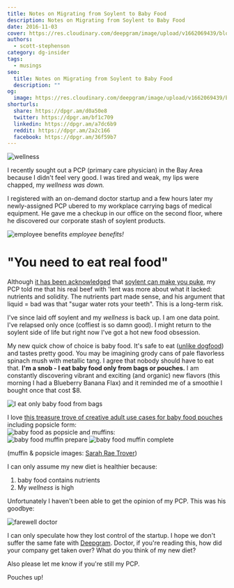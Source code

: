 ```yaml
---
title: Notes on Migrating from Soylent to Baby Food
description: Notes on Migrating from Soylent to Baby Food
date: 2016-11-03
cover: https://res.cloudinary.com/deepgram/image/upload/v1662069439/blog/why-i-gave-up-soylent-for-baby-food/placeholder-post-image%402x.jpg
authors:
  - scott-stephenson
category: dg-insider
tags:
  - musings
seo:
  title: Notes on Migrating from Soylent to Baby Food
  description: ""
og:
  image: https://res.cloudinary.com/deepgram/image/upload/v1662069439/blog/why-i-gave-up-soylent-for-baby-food/placeholder-post-image%402x.jpg
shorturls:
  share: https://dpgr.am/d0a50e8
  twitter: https://dpgr.am/bf1c709
  linkedin: https://dpgr.am/a7dc6b9
  reddit: https://dpgr.am/2a2c166
  facebook: https://dpgr.am/36f59b7
---
```

![wellness](https://res.cloudinary.com/deepgram/image/upload/v1661725758/blog/why-i-gave-up-soylent-for-baby-food/WellnessWordel.jpg)

I recently sought out a PCP (primary care physician) in the Bay Area because I didn't feel very good. I was tired and weak, my lips were chapped, my *wellness was down.*

I registered with an on-demand doctor startup and a few hours later my newly-assigned PCP ubered to my workplace carrying bags of medical equipment. He gave me a checkup in our office on the second floor, where he discovered our corporate stash of soylent products.

![employee benefits](https://res.cloudinary.com/deepgram/image/upload/v1661725759/blog/why-i-gave-up-soylent-for-baby-food/IMG_3952-2.jpg) *employee benefits!*

# "You need to eat real food"

Although [it has been acknowledged](http://www.nytimes.com/2016/10/29/technology/soylent-says-it-will-remake-2-of-its-meal-replacers-after-customers-became-ill.html) that [soylent can make you puke](http://www.theverge.com/2016/10/28/13462882/soylent-halts-powder-bar-shipments-making-people-sick), my PCP told me that his real beef with 'lent was more about what it lacked: nutrients and solidity. The nutrients part made sense, and his argument that liquid = bad was that "sugar water rots your teeth". This is a long-term risk.

I've since laid off soylent and my *wellness* is back up. I am one data point. I've relapsed only once (coffiest is so damn good). I might return to the soylent side of life but right now I've got a hot new food obsession.

My new quick chow of choice is baby food. It's safe to eat ([unlike dogfood](http://www.livescience.com/32195-what-happens-if-you-eat-dog-food.html)) and tastes pretty good. You may be imagining grody cans of pale flavorless spinach mush with metallic tang. I agree that nobody should have to eat that. **I'm a snob - I eat baby food only from bags or pouches.** I am constantly discovering vibrant and exciting (and organic) new flavors (this morning I had a Blueberry Banana Flax) and it reminded me of a smoothie I bought once that cost $8.

![I eat only baby food from bags](https://res.cloudinary.com/deepgram/image/upload/v1661725760/blog/why-i-gave-up-soylent-for-baby-food/Screen-Shot-2016-11-02-at-1.14.32-PM.png)

I love [this treasure trove of creative adult use cases for baby food pouches](http://www.apartmenttherapy.com/5-ways-to-use-food-in-a-pouch-161491) including popsicle form:\
![baby food as popsicle](https://res.cloudinary.com/deepgram/image/upload/v1661725761/blog/why-i-gave-up-soylent-for-baby-food/1dc39fc2c9307e8ef8f16c9ccdba4c3f21c0e4cd.jpg) and muffins:\
![baby food muffin prepare](https://res.cloudinary.com/deepgram/image/upload/v1661725762/blog/why-i-gave-up-soylent-for-baby-food/d950eb9009f7e69f91a74b45a53a73d81aa1874c.jpg) ![baby food muffin complete](https://res.cloudinary.com/deepgram/image/upload/v1661725763/blog/why-i-gave-up-soylent-for-baby-food/567a89d6968149f6895afb869fbd8aeaeb0fdb35.jpg)

(muffin & popsicle images: [Sarah Rae Trover](http://www.ohdeedoh.com/ohdeedoh/author/sarahrae))

I can only assume my new diet is healthier because:

1. baby food contains nutrients
2. My *wellness* is high

Unfortunately I haven't been able to get the opinion of my PCP. This was his goodbye:

![farewell doctor](https://res.cloudinary.com/deepgram/image/upload/v1661725763/blog/why-i-gave-up-soylent-for-baby-food/Screen-Shot-2016-11-02-at-1.28.33-PM.png)

I can only speculate how they lost control of the startup. I hope we don't suffer the same fate with [Deepgram](https://www.deepgram.com/). Doctor, if you're reading this, how did your company get taken over? What do you think of my new diet?

Also please let me know if you're still my PCP.

Pouches up!